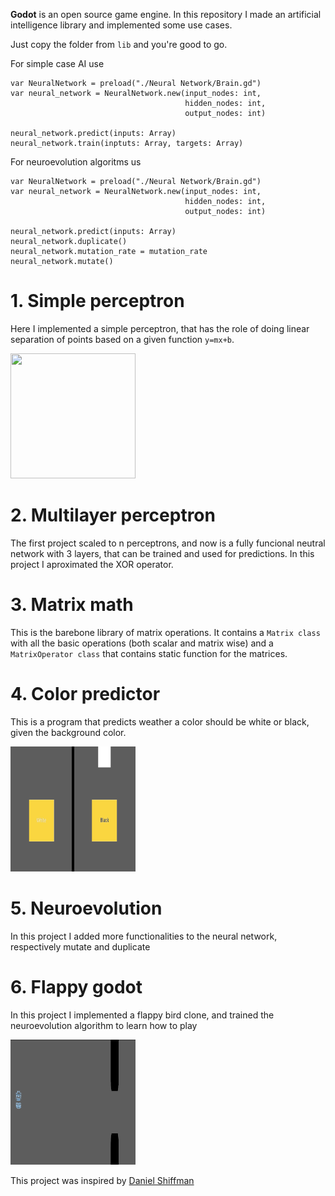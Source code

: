 **Godot** is an open source game engine. In this repository I made an artificial intelligence library and implemented some use cases.

Just copy the folder from `lib` and you're good to go.

For simple case AI use
```
var NeuralNetwork = preload("./Neural Network/Brain.gd")
var neural_network = NeuralNetwork.new(input_nodes: int, 
                                       hidden_nodes: int, 
                                       output_nodes: int)

neural_network.predict(inputs: Array)
neural_network.train(inptuts: Array, targets: Array)
```

For neuroevolution algoritms us
```
var NeuralNetwork = preload("./Neural Network/Brain.gd")
var neural_network = NeuralNetwork.new(input_nodes: int, 
                                       hidden_nodes: int, 
                                       output_nodes: int)

neural_network.predict(inputs: Array)
neural_network.duplicate()
neural_network.mutation_rate = mutation_rate
neural_network.mutate()
```

# 1. Simple perceptron
Here I implemented a simple perceptron, that has the role of doing linear separation of points based on a given function `y=mx+b`.

<img src="1.%20Perceptron/preview.gif" width="200" height="200" />

# 2. Multilayer perceptron
The first project scaled to n perceptrons, and now is a fully funcional neutral network with 3 layers, that can be trained and used for predictions.
In this project I aproximated the XOR operator.

# 3. Matrix math
This is the barebone library of matrix operations. It contains a `Matrix class` with all the basic operations (both scalar and matrix wise) and a `MatrixOperator class` that contains static function for the matrices.

# 4. Color predictor
This is a program that predicts weather a color should be white or black, given the background color.

<img src="4.%20Color%20Predictor/preview.gif" width="200" height="200" />

# 5. Neuroevolution
In this project I added more functionalities to the neural network, respectively mutate and duplicate

# 6. Flappy godot
In this project I implemented a flappy bird clone, and trained the neuroevolution algorithm to learn how to play

<img src="6.%20Flappy%20Godot/preview.gif" width="200" height="200" />

This project was inspired by [Daniel Shiffman](https://www.youtube.com/user/shiffman/playlists)
